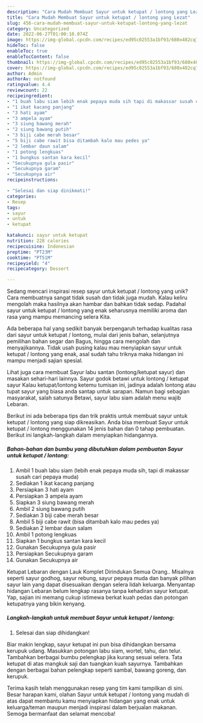 ```yaml
---
description: "Cara Mudah Membuat Sayur untuk ketupat / lontong yang Lezat"
title: "Cara Mudah Membuat Sayur untuk ketupat / lontong yang Lezat"
slug: 456-cara-mudah-membuat-sayur-untuk-ketupat-lontong-yang-lezat
category: Uncategorized
date: 2022-06-27T01:00:10.074Z
image: https://img-global.cpcdn.com/recipes/ed95c02553a1bf93/680x482cq70/sayur-untuk-ketupat-lontong-foto-resep-utama.jpg
hideToc: false
enableToc: true
enableTocContent: false
thumbnail: https://img-global.cpcdn.com/recipes/ed95c02553a1bf93/680x482cq70/sayur-untuk-ketupat-lontong-foto-resep-utama.jpg
cover: https://img-global.cpcdn.com/recipes/ed95c02553a1bf93/680x482cq70/sayur-untuk-ketupat-lontong-foto-resep-utama.jpg
author: Admin
authorAv: notfound
ratingvalue: 4.4
reviewcount: 22
recipeingredient:
- "1 buah labu siam lebih enak pepaya muda sih tapi di makassar susah cari pepaya muda"
- "1 ikat kacang panjang"
- "3 hati ayam"
- "3 ampela ayam"
- "3 siung bawang merah"
- "2 siung bawang putih"
- "3 biji cabe merah besar"
- "5 biji cabe rawit bisa ditambah kalo mau pedes ya"
- "2 lembar daun salam"
- "1 potong lengkuas"
- "1 bungkus santan kara kecil"
- "Secukupnya gula pasir"
- "Secukupnya garam"
- "Secukupnya air"
recipeinstructions:

- "Selesai dan siap dinikmati!"
categories:
- Resep
tags:
- sayur
- untuk
- ketupat

katakunci: sayur untuk ketupat 
nutrition: 228 calories
recipecuisine: Indonesian
preptime: "PT23M"
cooktime: "PT51M"
recipeyield: "4"
recipecategory: Dessert

---
```





Sedang mencari inspirasi resep sayur untuk ketupat / lontong yang unik? Cara membuatnya sangat tidak susah dan tidak juga mudah. Kalau keliru mengolah maka hasilnya akan hambar dan bahkan tidak sedap. Padahal sayur untuk ketupat / lontong yang enak seharusnya memiliki aroma dan rasa yang mampu memancing selera Kita.





Ada beberapa hal yang sedikit banyak berpengaruh terhadap kualitas rasa dari sayur untuk ketupat / lontong, mulai dari jenis bahan, selanjutnya pemilihan bahan segar dan Bagus, hingga cara mengolah dan menyajikannya. Tidak usah pusing kalau mau menyiapkan sayur untuk ketupat / lontong yang enak,      asal sudah tahu triknya maka hidangan ini mampu menjadi sajian spesial.














Lihat juga cara membuat Sayur labu santan (lontong/ketupat sayur) dan masakan sehari-hari lainnya. Sayur godok betawi untuk lontong / ketupat sayur Kalau ketupat/lontong ketemu tumisan ini, jadinya adalah lontong atau tupat sayur yang biasa anda santap untuk sarapan. Namun bagi sebagian masyarakat, salah satunya Betawi, sayur labu siam adalah menu wajib Lebaran.






Berikut ini ada beberapa tips dan trik praktis untuk membuat sayur untuk ketupat / lontong yang siap dikreasikan. Anda bisa membuat Sayur untuk ketupat / lontong menggunakan 14 jenis bahan dan 0 tahap pembuatan. Berikut ini langkah-langkah dalam menyiapkan hidangannya.

<!--inarticleads1-->

##### Bahan-bahan dan bumbu yang dibutuhkan dalam pembuatan Sayur untuk ketupat / lontong:

1. Ambil 1 buah labu siam (lebih enak pepaya muda sih, tapi di makassar susah cari pepaya muda)
1. Sediakan 1 ikat kacang panjang
1. Persiapkan 3 hati ayam
1. Persiapkan 3 ampela ayam
1. Siapkan 3 siung bawang merah
1. Ambil 2 siung bawang putih
1. Sediakan 3 biji cabe merah besar
1. Ambil 5 biji cabe rawit (bisa ditambah kalo mau pedes ya)
1. Sediakan 2 lembar daun salam
1. Ambil 1 potong lengkuas
1. Siapkan 1 bungkus santan kara kecil
1. Gunakan Secukupnya gula pasir
1. Persiapkan Secukupnya garam
1. Gunakan Secukupnya air


Ketupat Lebaran dengan Lauk Komplet Dirindukan Semua Orang.. Misalnya seperti sayur godhog, sayur rebung, sayur pepaya muda dan banyak pilihan sayur lain yang dapat disesuaikan dengan selera lidah keluarga. Menyantap hidangan Lebaran belum lengkap rasanya tanpa kehadiran sayur ketupat. Yap, sajian ini memang cukup istimewa berkat kuah pedas dan potongan ketupatnya yang bikin kenyang. 

<!--inarticleads2-->

##### Langkah-langkah untuk membuat Sayur untuk ketupat / lontong:


1. Selesai dan siap dihidangkan!

Biar makin lengkap, sayur ketupat ini pun bisa dihidangkan bersama kerupuk udang. Masukkan potongan labu siam, wortel, tahu, dan telur. Tambahkan berbagai bumbu pelengkap jika kurang sesuai selera. Tata ketupat di atas mangkuk saji dan tuangkan kuah sayurnya. Tambahkan dengan berbagai bahan pelengkap seperti sambal, bawang goreng, dan kerupuk. 

Terima kasih telah menggunakan resep yang tim kami tampilkan di sini. Besar harapan kami, olahan Sayur untuk ketupat / lontong yang mudah di atas dapat membantu kamu menyiapkan hidangan yang enak untuk keluarga/teman maupun menjadi inspirasi dalam berjualan makanan. Semoga bermanfaat dan selamat mencoba!
